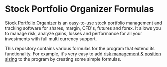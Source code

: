 # Stock Portfolio Organizer Formulas
[Stock Portfolio Organizer](https://www.StockPortfolioOrganizer.com) is an easy-to-use stock portfolio management and tracking software for shares, margin, CFD's, futures and forex. It allows you to manage risk, analyze gains, losses and performance for all your investments with full multi currency support.

This repository contains various formulas for the program that extend its functionality. For example, it's very easy to add [risk management & position sizing](https://www.stockportfolioorganizer.com/position-sizing-risk-management-guide/) to the program by creating some simple formulas.
